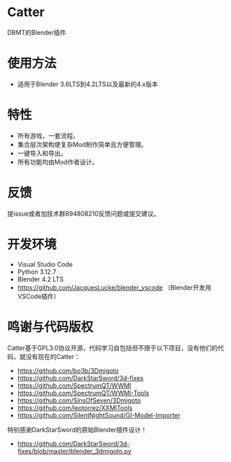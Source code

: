 # Catter
DBMT的Blender插件

# 使用方法
- 适用于Blender 3.6LTS到4.2LTS以及最新的4.x版本

# 特性
- 所有游戏，一套流程。
- 集合层次架构使复杂Mod制作简单且方便管理。
- 一键导入和导出。
- 所有功能均由Mod作者设计。

# 反馈
提issue或者加技术群894808210反馈问题或提交建议。

# 开发环境
- Visual Studio Code
- Python 3.12.7
- Blender 4.2 LTS
- https://github.com/JacquesLucke/blender_vscode （Blender开发用VSCode插件）

# 鸣谢与代码版权
Catter基于GPL3.0协议开源，代码学习自包括但不限于以下项目，没有他们的代码，就没有现在的Catter：
- https://github.com/bo3b/3Dmigoto
- https://github.com/DarkStarSword/3d-fixes
- https://github.com/SpectrumQT/WWMI
- https://github.com/SpectrumQT/WWMI-Tools
- https://github.com/SinsOfSeven/3Dmigoto
- https://github.com/leotorrez/XXMITools
- https://github.com/SilentNightSound/GI-Model-Importer

特别感谢DarkStarSword的原始Blender插件设计！
- https://github.com/DarkStarSword/3d-fixes/blob/master/blender_3dmigoto.py